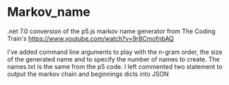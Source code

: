 # Markov_name

.net 7.0 conversion of the p5.js markov name generator from The Coding Train's https://www.youtube.com/watch?v=9r8CmofnbAQ

I've added command line arguments to play with the n-gram order, the size of the generated name and to specify the number of names to create.
The names.txt is the same from the p5 code.
I left commented two statement to output the markov chain and beginnings dicts into JSON


